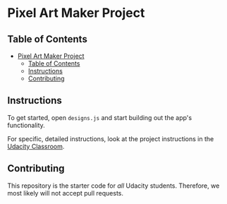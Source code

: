 # Pixel Art Maker Project

## Table of Contents

- [Pixel Art Maker Project](#pixel-art-maker-project)
  - [Table of Contents](#table-of-contents)
  - [Instructions](#instructions)
  - [Contributing](#contributing)

## Instructions

To get started, open `designs.js` and start building out the app's functionality.

For specific, detailed instructions, look at the project instructions in the [Udacity Classroom](https://classroom.udacity.com/me).

## Contributing

This repository is the starter code for _all_ Udacity students. Therefore, we most likely will not accept pull requests.
